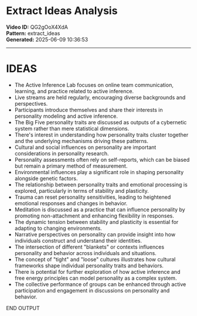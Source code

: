 # Extract Ideas Analysis

**Video ID:** QG2gOoX4XdA  
**Pattern:** extract_ideas  
**Generated:** 2025-06-09 10:36:53  

---

# IDEAS

- The Active Inference Lab focuses on online team communication, learning, and practice related to active inference.
- Live streams are held regularly, encouraging diverse backgrounds and perspectives.
- Participants introduce themselves and share their interests in personality modeling and active inference.
- The Big Five personality traits are discussed as outputs of a cybernetic system rather than mere statistical dimensions.
- There's interest in understanding how personality traits cluster together and the underlying mechanisms driving these patterns.
- Cultural and social influences on personality are important considerations in personality research.
- Personality assessments often rely on self-reports, which can be biased but remain a primary method of measurement.
- Environmental influences play a significant role in shaping personality alongside genetic factors.
- The relationship between personality traits and emotional processing is explored, particularly in terms of stability and plasticity.
- Trauma can reset personality sensitivities, leading to heightened emotional responses and changes in behavior.
- Meditation is discussed as a practice that can influence personality by promoting non-attachment and enhancing flexibility in responses.
- The dynamic tension between stability and plasticity is essential for adapting to changing environments.
- Narrative perspectives on personality can provide insight into how individuals construct and understand their identities.
- The intersection of different "blankets" or contexts influences personality and behavior across individuals and situations.
- The concept of "tight" and "loose" cultures illustrates how cultural frameworks shape individual personality traits and behaviors.
- There is potential for further exploration of how active inference and free energy principles can model personality as a complex system.
- The collective performance of groups can be enhanced through active participation and engagement in discussions on personality and behavior.

END OUTPUT